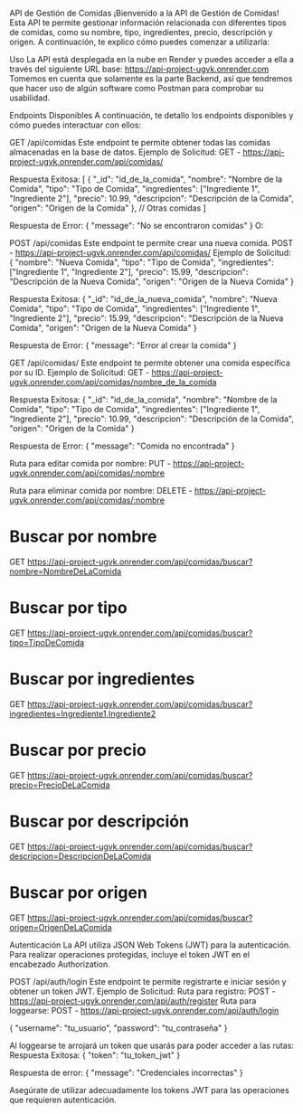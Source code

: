 API de Gestión de Comidas
¡Bienvenido a la API de Gestión de Comidas! Esta API te permite gestionar información relacionada con diferentes tipos de comidas, como su nombre, tipo, ingredientes, precio, descripción y origen. A continuación, te explico cómo puedes comenzar a utilizarla:

Uso
La API está desplegada en la nube en Render y puedes acceder a ella a través del siguiente URL base:
https://api-project-ugvk.onrender.com
Tomemos en cuenta que solamente es la parte Backend, así que tendremos que hacer uso de algún software
como Postman para comprobar su usabilidad.

Endpoints Disponibles
A continuación, te detallo los endpoints disponibles y cómo puedes interactuar con ellos:

GET /api/comidas
Este endpoint te permite obtener todas las comidas almacenadas en la base de datos.
Ejemplo de Solicitud:
GET - https://api-project-ugvk.onrender.com/api/comidas/

Respuesta Exitosa:
[
  {
    "_id": "id_de_la_comida",
    "nombre": "Nombre de la Comida",
    "tipo": "Tipo de Comida",
    "ingredientes": ["Ingrediente 1", "Ingrediente 2"],
    "precio": 10.99,
    "descripcion": "Descripción de la Comida",
    "origen": "Origen de la Comida"
  },
  // Otras comidas
]

Respuesta de Error:
{
  "message": "No se encontraron comidas"
}
O:

POST /api/comidas
Este endpoint te permite crear una nueva comida.
POST - https://api-project-ugvk.onrender.com/api/comidas/
Ejemplo de Solicitud:
{
  "nombre": "Nueva Comida",
  "tipo": "Tipo de Comida",
  "ingredientes": ["Ingrediente 1", "Ingrediente 2"],
  "precio": 15.99,
  "descripcion": "Descripción de la Nueva Comida",
  "origen": "Origen de la Nueva Comida"
}

Respuesta Exitosa:
{
  "_id": "id_de_la_nueva_comida",
  "nombre": "Nueva Comida",
  "tipo": "Tipo de Comida",
  "ingredientes": ["Ingrediente 1", "Ingrediente 2"],
  "precio": 15.99,
  "descripcion": "Descripción de la Nueva Comida",
  "origen": "Origen de la Nueva Comida"
}

Respuesta de Error:
{
  "message": "Error al crear la comida"
}

GET /api/comidas/
Este endpoint te permite obtener una comida específica por su ID.
Ejemplo de Solicitud:
GET - https://api-project-ugvk.onrender.com/api/comidas/nombre_de_la_comida

Respuesta Exitosa:
{
  "_id": "id_de_la_comida",
  "nombre": "Nombre de la Comida",
  "tipo": "Tipo de Comida",
  "ingredientes": ["Ingrediente 1", "Ingrediente 2"],
  "precio": 10.99,
  "descripcion": "Descripción de la Comida",
  "origen": "Origen de la Comida"
}

Respuesta de Error:
{
  "message": "Comida no encontrada"
}

Ruta para editar comida por nombre:
PUT - https://api-project-ugvk.onrender.com/api/comidas/:nombre

Ruta para eliminar comida por nombre:
DELETE - https://api-project-ugvk.onrender.com/api/comidas/:nombre

# Buscar por nombre
GET https://api-project-ugvk.onrender.com/api/comidas/buscar?nombre=NombreDeLaComida

# Buscar por tipo
GET https://api-project-ugvk.onrender.com/api/comidas/buscar?tipo=TipoDeComida

# Buscar por ingredientes
GET https://api-project-ugvk.onrender.com/api/comidas/buscar?ingredientes=Ingrediente1,Ingrediente2

# Buscar por precio
GET https://api-project-ugvk.onrender.com/api/comidas/buscar?precio=PrecioDeLaComida

# Buscar por descripción
GET https://api-project-ugvk.onrender.com/api/comidas/buscar?descripcion=DescripcionDeLaComida

# Buscar por origen
GET https://api-project-ugvk.onrender.com/api/comidas/buscar?origen=OrigenDeLaComida



Autenticación
La API utiliza JSON Web Tokens (JWT) para la autenticación. Para realizar operaciones protegidas, incluye el token JWT en el encabezado Authorization.

POST /api/auth/login
Este endpoint te permite registrarte e iniciar sesión y obtener un token JWT.
Ejemplo de Solicitud:
Ruta para registro:
POST - https://api-project-ugvk.onrender.com/api/auth/register
Ruta para loggearse:
POST - https://api-project-ugvk.onrender.com/api/auth/login

{
  "username": "tu_usuario",
  "password": "tu_contraseña"
}

Al loggearse te arrojará un token que usarás para poder acceder a las rutas:
Respuesta Exitosa:
{
  "token": "tu_token_jwt"
}

Respuesta de error:
{
  "message": "Credenciales incorrectas"
}

Asegúrate de utilizar adecuadamente los tokens JWT para las operaciones que requieren autenticación.
